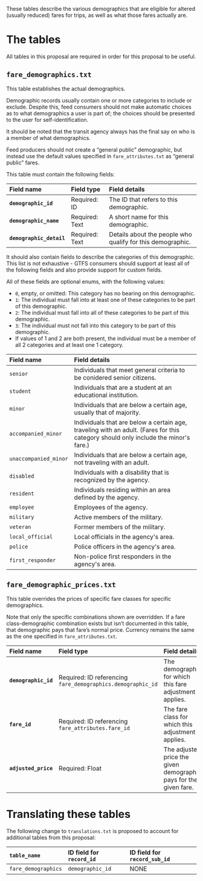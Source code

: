 These tables describe the various demographics that are eligible for altered (usually reduced) fares for trips, as well as what those fares actually are.

# The tables
All tables in this proposal are required in order for this proposal to be useful.

## `fare_demographics.txt`
This table establishes the actual demographics.

Demographic records usually contain one or more categories to include or exclude. Despite this, feed consumers should not make automatic choices as to what demographics a user is part of; the choices should be presented to the user for self-identification.

It should be noted that the transit agency always has the final say on who is a member of what demographics.

Feed producers should not create a “general public” demographic, but instead use the default values specified in `fare_attributes.txt` as “general public” fares.

This table must contain the following fields:

Field name|Field type|Field details
:-|:-|:-
**`demographic_id`**|Required: ID|The ID that refers to this demographic.
**`demographic_name`**|Required: Text|A short name for this demographic.
**`demographic_detail`**|Required: Text|Details about the people who qualify for this demographic.

It should also contain fields to describe the categories of this demographic. This list is not exhaustive - GTFS consumers should support at least all of the following fields and also provide support for custom fields.

All of these fields are optional enums, with the following values:

* `0`, empty, or omitted: This category has no bearing on this demographic.
* `1`: The individual must fall into at least one of these categories to be part of this demographic.
* `2`: The individual must fall into all of these categories to be part of this demographic.
* `3`: The individual must not fall into this category to be part of this demographic.
* If values of 1 and 2 are both present, the individual must be a member of all 2 categories and at least one 1 category.

Field name|Field details
:-|:-
`senior`|Individuals that meet general criteria to be conidered senior citizens.
`student`|Individuals that are a student at an educational institution.
`minor`|Individuals that are below a certain age, usually that of majority.
`accompanied_minor`|Individuals that are below a certain age, traveling with an adult. (Fares for this category should only include the minor's fare.)
`unaccompanied_minor`|Individuals that are below a certain age, not traveling with an adult.
`disabled`|Individuals with a disability that is recognized by the agency.
`resident`|Individuals residing within an area defined by the agency.
`employee`|Employees of the agency.
`military`|Active members of the military.
`veteran`|Former members of the military.
`local_official`|Local officials in the agency's area.
`police`|Police officers in the agency's area.
`first_responder`|Non-police first responders in the agency's area.

## `fare_demographic_prices.txt`
This table overrides the prices of specific fare classes for specific demographics.

Note that only the specific combinations shown are overridden. If a fare class-demographic combination exists but isn’t documented in this table, that demographic pays that fare’s normal price. Currency remains the same as the one specified in `fare_attributes.txt`.

Field name|Field type|Field details
:-|:-|:-
**`demographic_id`**|Required: ID referencing `fare_demographics.demographic_id`| The demographic for which this fare adjustment applies.
**`fare_id`**|Required: ID referencing `fare_attributes.fare_id`|The fare class for which this adjustment applies.
**`adjusted_price`**|Required: Float|The adjusted price the given demographic pays for the given fare.

# Translating these tables
The following change to `translations.txt` is proposed to account for additional tables from this proposal:

`table_name`|ID field for `record_id`|ID field for `record_sub_id`
:-|:-|:-
`fare_demographics`|`demographic_id`|NONE